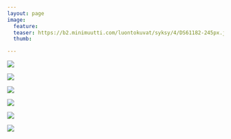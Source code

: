 ```yaml
---
layout: page
image:
  feature:
  teaser: https://b2.minimuutti.com/luontokuvat/syksy/4/DS61182-245px.jpg
  thumb:

---
```


![](https://b2.minimuutti.com/luontokuvat/syksy/4/DS60861-800px.jpg)

![](https://b2.minimuutti.com/luontokuvat/syksy/4/DS60889-800px.jpg)

![](https://b2.minimuutti.com/luontokuvat/syksy/4/DS60968-800px.jpg)

![](https://b2.minimuutti.com/luontokuvat/syksy/4/DS60974-800px.jpg)

![](https://b2.minimuutti.com/luontokuvat/syksy/4/DS61110-800px.jpg)

![](https://b2.minimuutti.com/luontokuvat/syksy/4/DS61182-800px.jpg)
